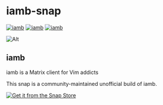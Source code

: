 # iamb-snap

[![iamb](https://github.com/popey/iamb-snap/actions/workflows/test-snap-can-build.yml/badge.svg)](https://github.com/popey/iamb-snap/actions)
[![iamb](https://snapcraft.io/iamb/badge.svg)](https://snapcraft.io/iamb)
[![iamb](https://snapcraft.io/iamb/trending.svg?name=0)](https://snapcraft.io/iamb)

![Alt](https://repobeats.axiom.co/api/embed/80c8329dda3eb14bcf940a80794f27cdec350f97.svg "Repobeats analytics image")

## iamb

iamb is a Matrix client for Vim addicts

This snap is a community-maintained unofficial build of iamb. 

[![Get it from the Snap Store](https://snapcraft.io/static/images/badges/en/snap-store-black.svg)](https://snapcraft.io/iamb)
